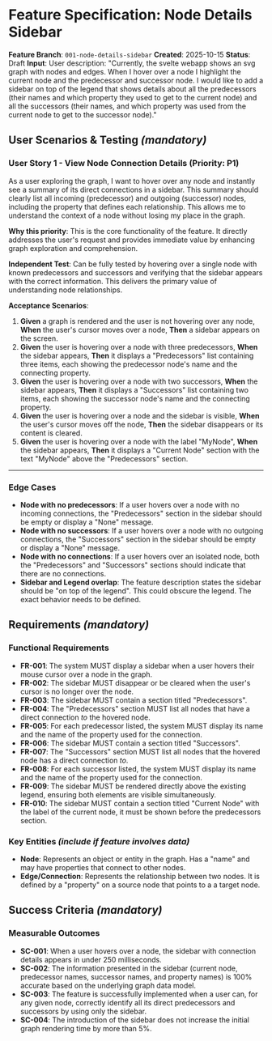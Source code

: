 # Feature Specification: Node Details Sidebar

**Feature Branch**: `001-node-details-sidebar`
**Created**: 2025-10-15
**Status**: Draft
**Input**: User description: "Currently, the svelte webapp shows an svg graph with nodes and edges. When I hover over a node I highlight the current node and the predecessor and successor node. I would like to add a sidebar on top of the legend that shows details about all the predecessors (their names and which property they used to get to the current node) and all the successors (their names, and which property was used from the current node to get to the successor node)."

## User Scenarios & Testing *(mandatory)*

### User Story 1 - View Node Connection Details (Priority: P1)

As a user exploring the graph, I want to hover over any node and instantly see a summary of its direct connections in a sidebar. This summary should clearly list all incoming (predecessor) and outgoing (successor) nodes, including the property that defines each relationship. This allows me to understand the context of a node without losing my place in the graph.

**Why this priority**: This is the core functionality of the feature. It directly addresses the user's request and provides immediate value by enhancing graph exploration and comprehension.

**Independent Test**: Can be fully tested by hovering over a single node with known predecessors and successors and verifying that the sidebar appears with the correct information. This delivers the primary value of understanding node relationships.

**Acceptance Scenarios**:

1.  **Given** a graph is rendered and the user is not hovering over any node,
    **When** the user's cursor moves over a node,
    **Then** a sidebar appears on the screen.
2.  **Given** the user is hovering over a node with three predecessors,
    **When** the sidebar appears,
    **Then** it displays a "Predecessors" list containing three items, each showing the predecessor node's name and the connecting property.
3.  **Given** the user is hovering over a node with two successors,
    **When** the sidebar appears,
    **Then** it displays a "Successors" list containing two items, each showing the successor node's name and the connecting property.
4.  **Given** the user is hovering over a node and the sidebar is visible,
    **When** the user's cursor moves off the node,
    **Then** the sidebar disappears or its content is cleared.
5.  **Given** the user is hovering over a node with the label "MyNode",
    **When** the sidebar appears,
    **Then** it displays a "Current Node" section with the text "MyNode" above the "Predecessors" section.

---

### Edge Cases

-   **Node with no predecessors**: If a user hovers over a node with no incoming connections, the "Predecessors" section in the sidebar should be empty or display a "None" message.
-   **Node with no successors**: If a user hovers over a node with no outgoing connections, the "Successors" section in the sidebar should be empty or display a "None" message.
-   **Node with no connections**: If a user hovers over an isolated node, both the "Predecessors" and "Successors" sections should indicate that there are no connections.
-   **Sidebar and Legend overlap**: The feature description states the sidebar should be "on top of the legend". This could obscure the legend. The exact behavior needs to be defined.

## Requirements *(mandatory)*

### Functional Requirements

-   **FR-001**: The system MUST display a sidebar when a user hovers their mouse cursor over a node in the graph.
-   **FR-002**: The sidebar MUST disappear or be cleared when the user's cursor is no longer over the node.
-   **FR-003**: The sidebar MUST contain a section titled "Predecessors".
-   **FR-004**: The "Predecessors" section MUST list all nodes that have a direct connection *to* the hovered node.
-   **FR-005**: For each predecessor listed, the system MUST display its name and the name of the property used for the connection.
-   **FR-006**: The sidebar MUST contain a section titled "Successors".
-   **FR-007**: The "Successors" section MUST list all nodes that the hovered node has a direct connection *to*.
-   **FR-008**: For each successor listed, the system MUST display its name and the name of the property used for the connection.
-   **FR-009**: The sidebar MUST be rendered directly above the existing legend, ensuring both elements are visible simultaneously.
-   **FR-010**: The sidebar MUST contain a section titled "Current Node" with the label of the current node, it must be shown before the predecessors section.

### Key Entities *(include if feature involves data)*

-   **Node**: Represents an object or entity in the graph. Has a "name" and may have properties that connect to other nodes.
-   **Edge/Connection**: Represents the relationship between two nodes. It is defined by a "property" on a source node that points to a a target node.

## Success Criteria *(mandatory)*

### Measurable Outcomes

-   **SC-001**: When a user hovers over a node, the sidebar with connection details appears in under 250 milliseconds.
-   **SC-002**: The information presented in the sidebar (current node, predecessor names, successor names, and property names) is 100% accurate based on the underlying graph data model.
-   **SC-003**: The feature is successfully implemented when a user can, for any given node, correctly identify all its direct predecessors and successors by using only the sidebar.
-   **SC-004**: The introduction of the sidebar does not increase the initial graph rendering time by more than 5%.
